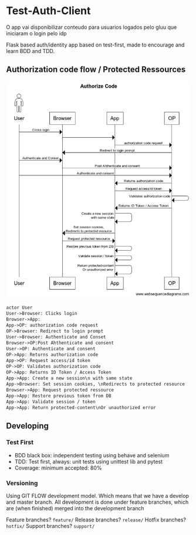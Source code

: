 # Test-Auth-Client

O app vai disponibilizar conteudo para usuarios logados pelo gluu que iniciaram o login pelo idp

Flask based auth/identity app based on test-first, made to encourage and learn BDD and TDD.


## Authorization code flow / Protected Ressources

![auth code flow](docs/images/authorize_code_flow.png)

``` websequencediagrams.com
actor User
User->Browser: Clicks login
Browser->App:
App->OP: authorization code request
OP->Browser: Redirect to login prompt
User->Browser: Authenticate and Conset
Browser->OP:Post Ahthenticate and consent
User->OP: Authenticate and consent
OP->App: Returns authorization code
App->OP: Request access/id token
OP->OP: Validates authorization code
OP->App: Returns ID Token / Access Token
App->App: Create a new session\n with same state
App->Browser: Set session cookies, \nRedirects to protected resource
Browser->App: Request protected ressource
App->App: Restore previous token from DB
App->App: Validate session / token
App->App: Return protected-content\nOr unauthorized error
```

## Developing

### Test First

- BDD black box: independent testing using behave and selenium
- TDD: Test first, always: unit tests using unittest lib and pytest
- Coverage: minimum accepted: 80%


### Versioning

Using GIT FLOW development model. Which means that we have a develop and master branch. All development is done under feature branches, which are (when finished) merged into the development branch

Feature branches? `feature/`
Release branches? `release/`
Hotfix branches? `hotfix/`
Support branches? `support/`
